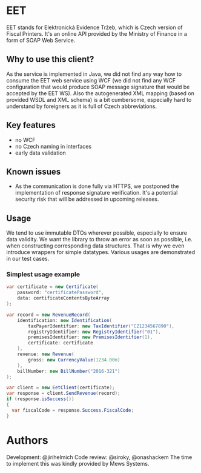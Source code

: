 # EET
EET stands for Elektronická Evidence Tržeb, which is Czech version of Fiscal Printers.
It's an online API provided by the Ministry of Finance in a form of SOAP Web Service.

## Why to use this client?
As the service is implemented in Java, we did not find any way how to consume the EET web service using WCF (we did not find any WCF configuration that would produce SOAP message signature that would be accepted by the EET WS).
Also the autogenerated XML mapping (based on provided WSDL and XML schema) is a bit cumbersome, especially hard to understand by foreigners as it is full of Czech abbreviations.

## Key features
- no WCF
- no Czech naming in interfaces
- early data validation

## Known issues
- As the communication is done fully via HTTPS, we postponed the implementation of response signature verification. It's a potential security risk that will be addressed in upcoming releases.

## Usage
We tend to use immutable DTOs wherever possible, especially to ensure data validity.
We want the library to throw an error as soon as possible, i.e. when constructing corresponding data structures.
That is why we even introduce wrappers for simple datatypes.
Various usages are demonstrated in our test cases.

### Simplest usage example
```csharp
var certificate = new Certificate(
    password: "certificatePassword",
    data: certificateContentsByteArray
);

var record = new RevenueRecord(
    identification: new Identification(
        taxPayerIdentifier: new TaxIdentifier("CZ1234567890"),
        registryIdentifier: new RegistryIdentifier("01"),
        premisesIdentifier: new PremisesIdentifier(1),
        certificate: certificate
    ),
    revenue: new Revenue(
        gross: new CurrencyValue(1234.00m)
    ),
    billNumber: new BillNumber("2016-321")
);

var client = new EetClient(certificate);
var response = client.SendRevenue(record);
if (response.isSuccess())
{
  var fiscalCode = response.Success.FiscalCode;
}
```

# Authors
Development: @jirihelmich
Code review: @siroky, @onashackem
The time to implement this was kindly provided by Mews Systems.
